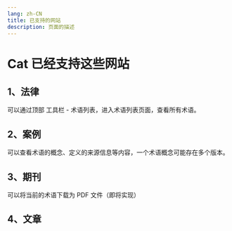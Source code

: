 ```yaml
---
lang: zh-CN
title: 已支持的网站
description: 页面的描述
---
```


# Cat 已经支持这些网站

## 1、法律

可以通过顶部 工具栏 - 术语列表，进入术语列表页面，查看所有术语。

## 2、案例

可以查看术语的概念、定义的来源信息等内容，一个术语概念可能存在多个版本。

## 3、期刊

可以将当前的术语下载为 PDF 文件（即将实现）

## 4、文章
